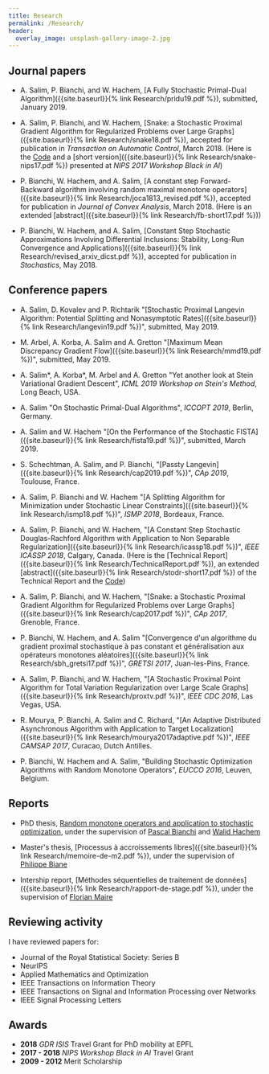 ```yaml
---
title: Research
permalink: /Research/
header:
  overlay_image: unsplash-gallery-image-2.jpg
---
```


## Journal papers

- A. Salim, P. Bianchi, and W. Hachem, [A Fully Stochastic Primal-Dual Algorithm]({{site.baseurl}}{% link Research/pridu19.pdf %}), submitted, January 2019. 

- A. Salim, P. Bianchi, and W. Hachem, [Snake: a Stochastic Proximal Gradient Algorithm for Regularized Problems over Large Graphs]({{site.baseurl}}{% link Research/snake18.pdf %}), accepted for publication in _Transaction on Automatic Control_, March 2018. (Here is the [Code](https://github.com/adil-salim/Snake) and a [short version]({{site.baseurl}}{% link Research/snake-nips17.pdf %}) presented at _NIPS 2017 Workshop Black in AI_)

- P. Bianchi, W. Hachem, and A. Salim, [A constant step Forward-Backward algorithm involving random maximal monotone operators]({{site.baseurl}}{% link Research/joca1813_revised.pdf %}), accepted for publication in _Journal of Convex Analysis_, March 2018. (Here is an extended [abstract]({{site.baseurl}}{% link Research/fb-short17.pdf %}))

- P. Bianchi, W. Hachem, and A. Salim, [Constant Step Stochastic Approximations Involving Differential Inclusions: Stability, Long-Run Convergence and Applications]({{site.baseurl}}{% link Research/revised_arxiv_dicst.pdf %}), accepted for publication in _Stochastics_, May 2018. 

## Conference papers

- A. Salim, D. Kovalev and P. Richtarik "[Stochastic Proximal Langevin Algorithm: Potential Splitting and Nonasymptotic Rates]({{site.baseurl}}{% link Research/langevin19.pdf %})", submitted, May 2019.

- M. Arbel, A. Korba, A. Salim and A. Gretton "[Maximum Mean Discrepancy Gradient Flow]({{site.baseurl}}{% link Research/mmd19.pdf %})", submitted, May 2019.

- A. Salim*, A. Korba*, M. Arbel and A. Gretton "Yet another look at Stein Variational Gradient Descent", _ICML 2019 Workshop on Stein's Method_, Long Beach, USA.

- A. Salim "On Stochastic Primal-Dual Algorithms", _ICCOPT 2019_, Berlin, Germany. 

- A. Salim and W. Hachem "[On the Performance of the Stochastic FISTA]({{site.baseurl}}{% link Research/fista19.pdf %})", submitted, March 2019. 

- S. Schechtman, A. Salim, and P. Bianchi, "[Passty Langevin]({{site.baseurl}}{% link Research/cap2019.pdf %})", _CAp 2019_, Toulouse, France.

- A. Salim, P. Bianchi and W. Hachem "[A Splitting Algorithm for Minimization under Stochastic Linear Constraints]({{site.baseurl}}{% link Research/ismp18.pdf %})", _ISMP 2018_, Bordeaux, France. 

- A. Salim, P. Bianchi, and W. Hachem, "[A Constant Step Stochastic Douglas-Rachford Algorithm with Application to Non Separable Regularization]({{site.baseurl}}{% link Research/icassp18.pdf %})", _IEEE ICASSP 2018_, Calgary, Canada. (Here is the [Technical Report]({{site.baseurl}}{% link Research/TechnicalReport.pdf %}), an extended [abstract]({{site.baseurl}}{% link Research/stodr-short17.pdf %}) of the Technical Report and the [Code](https://github.com/adil-salim/Stochastic-DR))


- A. Salim, P. Bianchi, and W. Hachem, "[Snake: a Stochastic Proximal Gradient Algorithm for Regularized Problems over Large Graphs]({{site.baseurl}}{% link Research/cap2017.pdf %})", _CAp 2017_, Grenoble, France.


- P. Bianchi, W. Hachem, and A. Salim "[Convergence d'un algorithme du gradient proximal stochastique à pas constant et généralisation aux opérateurs monotones aléatoires]({{site.baseurl}}{% link Research/sbh_gretsi17.pdf %})", _GRETSI 2017_, Juan-les-Pins, France.


- A. Salim, P. Bianchi, and W. Hachem, "[A Stochastic Proximal Point Algorithm for Total Variation Regularization over Large Scale Graphs]({{site.baseurl}}{% link Research/proxtv.pdf %})", _IEEE CDC 2016_, Las Vegas, USA.


- R. Mourya, P. Bianchi, A. Salim and C. Richard, "[An Adaptive Distributed Asynchronous Algorithm with Application to Target Localization]({{site.baseurl}}{% link Research/mourya2017adaptive.pdf %})", _IEEE CAMSAP 2017_, Curacao, Dutch Antilles. 

- P. Bianchi, W. Hachem and A. Salim, "Building Stochastic Optimization Algorithms with Random Monotone Operators", _EUCCO 2016_, Leuven, Belgium. 


## Reports
- PhD thesis, [Random monotone operators and application to stochastic optimization](
https://pastel.archives-ouvertes.fr/tel-01960496/document), under the supervision of [Pascal Bianchi](https://bianchi.wp.imt.fr/) and [Walid Hachem](http://www-syscom.univ-mlv.fr/~whachem/)

- Master's thesis, [Processus à accroissements libres]({{site.baseurl}}{% link Research/memoire-de-m2.pdf %}), under the supervision of [Philippe Biane](http://igm.univ-mlv.fr/~biane/)

- Intership report, [Méthodes séquentielles de traitement de données]({{site.baseurl}}{% link Research/rapport-de-stage.pdf %}), under the supervision of [Florian Maire](https://maths.ucd.ie/~fmaire/)

## Reviewing activity

I have reviewed papers for:

- Journal of the Royal Statistical Society: Series B
- NeurIPS
- Applied Mathematics and Optimization
- IEEE Transactions on Information Theory
- IEEE Transactions on Signal and Information Processing over Networks
- IEEE Signal Processing Letters


## Awards

- **2018** _GDR ISIS_ Travel Grant for PhD mobility at EPFL
- **2017 - 2018** _NIPS Workshop Black in AI_ Travel Grant
- **2009 - 2012** Merit Scholarship
